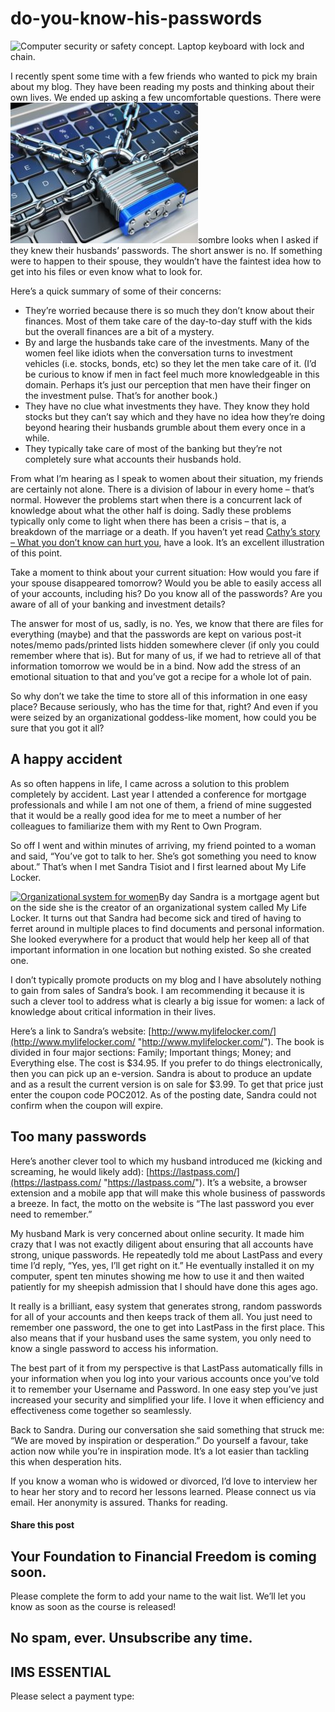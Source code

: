 # do-you-know-his-passwords
![Computer security or safety concept. Laptop keyboard with lock and chain.](https://yourfinanciallaunchpad.com/wp-content/uploads/elementor/thumbs/iStock-499123970-for-website-qdc6csmzyjnaz3jb8vpanubcewj2e1jgxk39yg6xs8.jpg "Computer security or safety concept. Laptop keyboard with lock a")

I recently spent some time with a few friends who wanted to pick my brain about my blog. They have been reading my posts and thinking about their own lives. We ended up asking a few uncomfortable questions. There were ![Computer security or safety concept. Laptop keyboard with lock and chain.](attachments/iStock-499123970-for-website-300x225.jpg)sombre looks when I asked if they knew their husbands’ passwords. The short answer is no. If something were to happen to their spouse, they wouldn’t have the faintest idea how to get into his files or even know what to look for.

Here’s a quick summary of some of their concerns:

- They’re worried because there is so much they don’t know about their finances. Most of them take care of the day-to-day stuff with the kids but the overall finances are a bit of a mystery.
- By and large the husbands take care of the investments. Many of the women feel like idiots when the conversation turns to investment vehicles (i.e. stocks, bonds, etc) so they let the men take care of it. (I’d be curious to know if men in fact feel much more knowledgeable in this domain. Perhaps it’s just our perception that men have their finger on the investment pulse. That’s for another book.)
- They have no clue what investments they have. They know they hold stocks but they can’t say which and they have no idea how they’re doing beyond hearing their husbands grumble about them every once in a while.
- They typically take care of most of the banking but they’re not completely sure what accounts their husbands hold.

From what I’m hearing as I speak to women about their situation, my friends are certainly not alone. There is a division of labour in every home – that’s normal. However the problems start when there is a concurrent lack of knowledge about what the other half is doing. Sadly these problems typically only come to light when there has been a crisis – that is, a breakdown of the marriage or a death. If you haven’t yet read [Cathy’s story – What you don’t know can hurt you](https://yflmainprod.wpengine.com/2012/06/what-you-dont-know-can-hurt-you-cathys-story/ "Cathy's story - What you don't know can hurt you"), have a look. It’s an excellent illustration of this point.

Take a moment to think about your current situation: How would you fare if your spouse disappeared tomorrow? Would you be able to easily access all of your accounts, including his? Do you know all of the passwords? Are you aware of all of your banking and investment details?

The answer for most of us, sadly, is no. Yes, we know that there are files for everything (maybe) and that the passwords are kept on various post-it notes/memo pads/printed lists hidden somewhere clever (if only you could remember where that is). But for many of us, if we had to retrieve all of that information tomorrow we would be in a bind. Now add the stress of an emotional situation to that and you’ve got a recipe for a whole lot of pain.

So why don’t we take the time to store all of this information in one easy place? Because seriously, who has the time for that, right? And even if you were seized by an organizational goddess-like moment, how could you be sure that you got it all?

## A happy accident

As so often happens in life, I came across a solution to this problem completely by accident. Last year I attended a conference for mortgage professionals and while I am not one of them, a friend of mine suggested that it would be a really good idea for me to meet a number of her colleagues to familiarize them with my Rent to Own Program.

So off I went and within minutes of arriving, my friend pointed to a woman and said, “You’ve got to talk to her. She’s got something you need to know about.” That’s when I met Sandra Tisiot and I first learned about My Life Locker.

[![Organizational system for women](http://yflmainprod.wpengine.com/wp-content/uploads/2013/01/cover_thumb.jpg "Organizational system for women")](attachments/cover.jpg)By day Sandra is a mortgage agent but on the side she is the creator of an organizational system called My Life Locker. It turns out that Sandra had become sick and tired of having to ferret around in multiple places to find documents and personal information. She looked everywhere for a product that would help her keep all of that important information in one location but nothing existed. So she created one.

I don’t typically promote products on my blog and I have absolutely nothing to gain from sales of Sandra’s book. I am recommending it because it is such a clever tool to address what is clearly a big issue for women: a lack of knowledge about critical information in their lives.

Here’s a link to Sandra’s website: [http://www.mylifelocker.com/](http://www.mylifelocker.com/ "http://www.mylifelocker.com/"). The book is divided in four major sections: Family; Important things; Money; and Everything else. The cost is $34.95. If you prefer to do things electronically, then you can pick up an e-version. Sandra is about to produce an update and as a result the current version is on sale for $3.99. To get that price just enter the coupon code POC2012. As of the posting date, Sandra could not confirm when the coupon will expire.

## Too many passwords

Here’s another clever tool to which my husband introduced me (kicking and screaming, he would likely add): [https://lastpass.com/](https://lastpass.com/ "https://lastpass.com/"). It’s a website, a browser extension and a mobile app that will make this whole business of passwords a breeze. In fact, the motto on the website is “The last password you ever need to remember.”

My husband Mark is very concerned about online security. It made him crazy that I was not exactly diligent about ensuring that all accounts have strong, unique passwords. He repeatedly told me about LastPass and every time I’d reply, “Yes, yes, I’ll get right on it.” He eventually installed it on my computer, spent ten minutes showing me how to use it and then waited patiently for my sheepish admission that I should have done this ages ago.

It really is a brilliant, easy system that generates strong, random passwords for all of your accounts and then keeps track of them all. You just need to remember one password, the one to get into LastPass in the first place. This also means that if your husband uses the same system, you only need to know a single password to access his information.

The best part of it from my perspective is that LastPass automatically fills in your information when you log into your various accounts once you’ve told it to remember your Username and Password. In one easy step you’ve just increased your security and simplified your life. I love it when efficiency and effectiveness come together so seamlessly.

Back to Sandra. During our conversation she said something that struck me: “We are moved by inspiration or desperation.” Do yourself a favour, take action now while you’re in inspiration mode. It’s a lot easier than tackling this when desperation hits.

If you know a woman who is widowed or divorced, I’d love to interview her to hear her story and to record her lessons learned. Please connect us via email. Her anonymity is assured. Thanks for reading.

#### Share this post

## Your Foundation to Financial Freedom is coming soon.

Please complete the form to add your name to the wait list. We’ll let you know as soon as the course is released!

## No spam, ever. Unsubscribe any time.

## IMS ESSENTIAL

Please select a payment type: